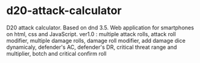 # d20-attack-calculator
D20 attack calculator. Based on dnd 3.5. Web application for smartphones on html, css and JavaScript.
ver1.0 :
  multiple attack rolls, 
  attack roll modifier, 
  multiple damage rolls, 
  damage roll modifier, 
  add damage dice dynamicaly, 
  defender's AC, 
  defender's DR, 
  critical threat range and multiplier, 
  botch and critical confirm roll
